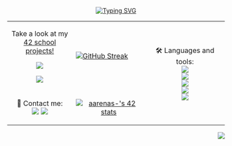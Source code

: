 <p align="center"><a href="https://git.io/typing-svg"><img src="https://readme-typing-svg.herokuapp.com?font=Fira+Code&pause=1000&center=true&width=435&lines=Hi+there%2C+I'm+Alex+%F0%9F%A4%99%F0%9F%8F%BB;Welcome+to+my+github!" alt="Typing SVG" /></a>

<body>
    <table align = "center">
        <tr>
            <td><p align="center">Take a look at my <br> <a href="https://github.com/AlexLeoncoeur/42-proyects">42 school projects!
                <p align="center"><img src="https://img.shields.io/badge/CPiscine-Finished-purple"></p>
                <p align="center"><img src="https://img.shields.io/badge/42Cursus-Rank 03-yellow"></p></td></td>
            <td><a href="https://git.io/streak-stats"><img src="https://streak-stats.demolab.com?user=AlexLeoncoeur&theme=tokyonight-duo&mode=weekly&exclude_days=Sun%2CSat" alt="GitHub Streak" /></a></td>
            <td rowspan="2"><p align="center">🛠️ Languages and tools:<br>
                <a href="https://skillicons.dev">
                <img src="https://skillicons.dev/icons?i=c" /><br>
                <img src="https://skillicons.dev/icons?i=bash" /><br>
                <img src="https://skillicons.dev/icons?i=django" /><br>
                <img src="https://skillicons.dev/icons?i=mysql" /><br>
                <img src="https://skillicons.dev/icons?i=docker"</a></p>
            </td>
        </tr>
        <tr>
            <td><p align="center">📩 Contact me:<br>
                <a href="https://skillicons.dev">
                <a href="https://www.linkedin.com/in/alejandro-arenas-león-b14882242"><img src="https://img.shields.io/badge/LinkedIn-0077B5?style=for-the-badge&logo=linkedin&logoColor=white" /></a>
                <a href="mailto:alejandroarenasleon2@gmail.com"><img src="https://img.shields.io/badge/Gmail-D14836?style=for-the-badge&logo=gmail&logoColor=white" /></a>
                </td>
            <td><p align="center"><a href="https://github.com/oakoudad/badge42"><img src="https://badge.mediaplus.ma/darkblue/aarenas-?1337Badge=off&UM6P=off" alt="aarenas-'s 42 stats" /></a></td>
        </tr>
    </table>
</body>
<p align="right"><img src="https://komarev.com/ghpvc/?username=alexleoncoeur&style=flat-square&color=blue"></p>

